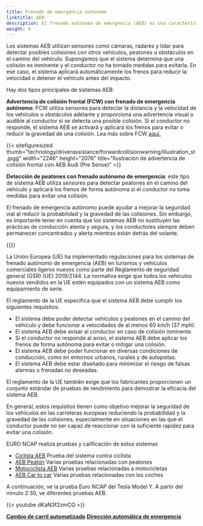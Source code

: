 ```yaml
---
title: Frenado de emergencia autónomo
linktitle: AEB
description: El frenado autónomo de emergencia (AEB) es una característica de seguridad avanzada que se encuentra en muchos vehículos modernos y que puede ayudar a prevenir o mitigar colisiones aplicando los frenos de forma autónoma si el conductor no reacciona ante una colisión inminente.
weight: 4
---
```

<!-- markdownlint-disable MD033 -->

Los sistemas AEB utilizan sensores como cámaras, radares y lidar para detectar posibles colisiones con otros vehículos, peatones u obstáculos en el camino del vehículo. Supongamos que el sistema determina que una colisión es inminente y el conductor no ha tomado medidas para evitarla. En ese caso, el sistema aplicará automáticamente los frenos para reducir la velocidad o detener el vehículo antes del impacto.

Hay dos tipos principales de sistemas AEB:

**Advertencia de colisión frontal (FCW) con frenado de emergencia autónomo**: FCW utiliza sensores para detectar la distancia y la velocidad de los vehículos u obstáculos adelante y proporciona una advertencia visual o audible al conductor si se detecta una posible colisión. Si el conductor no responde, el sistema AEB se activará y aplicará los frenos para evitar o reducir la gravedad de una colisión. Lea más sobre FCW [aquí.](../forwardcollisionwarning/)

{{< sitefiguresized thumb="technology/driverassistance/forwardcollisionwarning/illustration_st.jpgg" width="2246" height="2076" title="Ilustración de advertencia de colisión frontal con AEB Audi (Pre Sense)" >}}

**Detección de peatones con frenado autónomo de emergencia**: este tipo de sistema AEB utiliza sensores para detectar peatones en el camino del vehículo y aplicará los frenos de forma autónoma si el conductor no toma medidas para evitar una colisión.

El frenado de emergencia autónomo puede ayudar a mejorar la seguridad vial al reducir la probabilidad y la gravedad de las colisiones. Sin embargo, es importante tener en cuenta que los sistemas AEB no sustituyen las prácticas de conducción atenta y segura, y los conductores siempre deben permanecer concentrados y alerta mientras están detrás del volante.

{{<evkxdisplayaddarticle />}}

La Unión Europea (UE) ha implementado regulaciones para los sistemas de frenado autónomo de emergencia (AEB) en turismos y vehículos comerciales ligeros nuevos como parte del Reglamento de seguridad general (GSR) (UE) 2019/2144. La normativa exige que todos los vehículos nuevos vendidos en la UE estén equipados con un sistema AEB como equipamiento de serie.

El reglamento de la UE especifica que el sistema AEB debe cumplir los siguientes requisitos:

- El sistema debe poder detectar vehículos y peatones en el camino del vehículo y debe funcionar a velocidades de al menos 60 km/h (37 mph).
- El sistema AEB debe avisar al conductor en caso de colisión inminente.
- Si el conductor no responde al aviso, el sistema AEB debe aplicar los frenos de forma autónoma para evitar o mitigar una colisión.
- El sistema AEB debe poder funcionar en diversas condiciones de conducción, como en entornos urbanos, rurales y de autopistas.
- El sistema AEB debe estar diseñado para minimizar el riesgo de falsas alarmas o frenadas no deseadas.

El reglamento de la UE también exige que los fabricantes proporcionen un conjunto estándar de pruebas de rendimiento para demostrar la eficacia del sistema AEB.

En general, estos requisitos tienen como objetivo mejorar la seguridad de los vehículos en las carreteras europeas reduciendo la probabilidad y la gravedad de las colisiones, especialmente en situaciones en las que el conductor puede no ser capaz de reaccionar con la suficiente rapidez para evitar una colisión.

EURO NCAP realiza pruebas y calificación de estos sistemas

- [Ciclista AEB](https://www.euroncap.com/es/vehicle-safety/the-ratings-explained/vulnerable-road-user-vru-protection/aeb-cyclist/) Prueba del sistema contra ciclista
- [AEB Peatón](https://www.euroncap.com/es/vehicle-safety/the-ratings-explained/vulnerable-road-user-vru-protection/aeb-pedestrian/) Varias pruebas relacionadas con peatones
- [Motociclista AEB](https://www.euroncap.com/es/vehicle-safety/the-ratings-explained/vulnerable-road-user-vru-protection/aeb-lane-support-motorcyclist/) Varias pruebas relacionadas a motocicletas
- [AEB Car to car](https://www.euroncap.com/es/vehicle-safety/the-ratings-explained/safety-assist/aeb-car-to-car/) Varias pruebas relacionadas con los coches

A continuación, ve la prueba Euro NCAP del Tesla Model Y. A partir del minuto 2:30, ve diferentes pruebas AEB.

{{< youtube dKaN3f2zmCQ >}}

<div class="mt-3 mb-3">
     <a href="../automatedlanechange/" class="text-decoration-none text-black"><strong><i class="bi-arrow-left"></i> Cambio de carril automatizado</strong></a>
     <a href="../automaticemergencysteering/" class="text-decoration-none text-black float-end"><strong>Dirección automática de emergencia<i class="bi-arrow-right"></i></strong></a>
</div>
